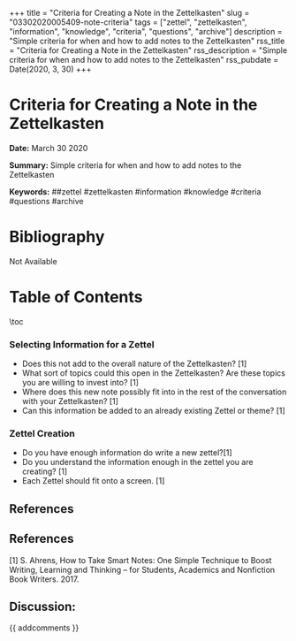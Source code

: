 +++
title = "Criteria for Creating a Note in the Zettelkasten"
slug = "03302020005409-note-criteria"
tags = ["zettel", "zettelkasten", "information", "knowledge", "criteria", "questions", "archive"]
description = "Simple criteria for when and how to add notes to the Zettelkasten"
rss_title = "Criteria for Creating a Note in the Zettelkasten"
rss_description = "Simple criteria for when and how to add notes to the Zettelkasten"
rss_pubdate = Date(2020, 3, 30)
+++



Criteria for Creating a Note in the Zettelkasten
=========

**Date:** March 30 2020

**Summary:** Simple criteria for when and how to add notes to the Zettelkasten

**Keywords:** ##zettel #zettelkasten #information #knowledge #criteria #questions #archive

Bibliography
==========

Not Available

Table of Contents
=========

\toc

### Selecting Information for a Zettel

  * Does this not add to the overall nature of the Zettelkasten? [1]
  * What sort of topics could this open in the Zettelkasten? Are these topics you are willing to invest into? [1]
  * Where does this new note possibly fit into in the rest of the conversation with your Zettelkasten? [1]
  * Can this information be added to an already existing Zettel or theme? [1]

### Zettel Creation

  * Do you have enough information do write a new zettel?[1]
  * Do you understand the information enough in the zettel you are creating? [1]
  * Each Zettel should fit onto a screen.  [1]

## References

## References

[1] S. Ahrens, How to Take Smart Notes: One Simple Technique to Boost Writing, Learning and Thinking – for Students, Academics and Nonfiction Book Writers. 2017.
## Discussion: 

{{ addcomments }}
